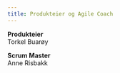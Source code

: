 ```yaml
---
title: Produkteier og Agile Coach
---
```


**Produkteier**  
Torkel Buarøy

**Scrum Master**  
Anne Risbakk
